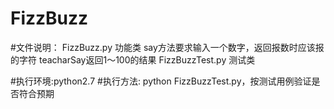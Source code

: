 # FizzBuzz
#文件说明：
FizzBuzz.py 功能类
say方法要求输入一个数字，返回报数时应该报的字符
teacharSay返回1～100的结果
FizzBuzzTest.py 测试类

#执行环境:python2.7
#执行方法:
python FizzBuzzTest.py，按测试用例验证是否符合预期

